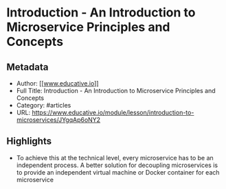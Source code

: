 # Introduction - An Introduction to Microservice Principles and Concepts

## Metadata
- Author: [[www.educative.io]]
- Full Title: Introduction - An Introduction to Microservice Principles and Concepts
- Category: #articles
- URL: https://www.educative.io/module/lesson/introduction-to-microservices/JYgqAp6oNY2

## Highlights
- To achieve this at the technical level, every microservice has to be an independent process. A better solution for decoupling microservices is to provide an independent virtual machine or Docker container for each microservice
